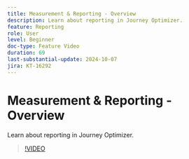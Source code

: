 ```yaml
---
title: Measurement & Reporting - Overview
description: Learn about reporting in Journey Optimizer.
feature: Reporting
role: User
level: Beginner
doc-type: Feature Video
duration: 69
last-substantial-update: 2024-10-07
jira: KT-16292
---
```


# Measurement & Reporting - Overview

Learn about reporting in Journey Optimizer.

>[!VIDEO](https://video.tv.adobe.com/v/3432673/?learn=on)
